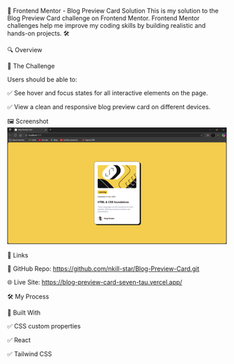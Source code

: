 🚀 Frontend Mentor - Blog Preview Card Solution
This is my solution to the Blog Preview Card challenge on Frontend Mentor.
Frontend Mentor challenges help me improve my coding skills by building realistic and hands-on projects. 🛠️

🔍 Overview

🎯 The Challenge

Users should be able to:

✅ See hover and focus states for all interactive elements on the page.

✅ View a clean and responsive blog preview card on different devices.

🖼️ Screenshot
![screenshot](/screenshot/Screenshot%202025-07-08%20154015.png)


🔗 Links

🚀 GitHub Repo: https://github.com/nkill-star/Blog-Preview-Card.git

🌐 Live Site: https://blog-preview-card-seven-tau.vercel.app/

🛠️ My Process

🧰 Built With

✅ CSS custom properties

✅ React 

✅ Tailwind CSS 
